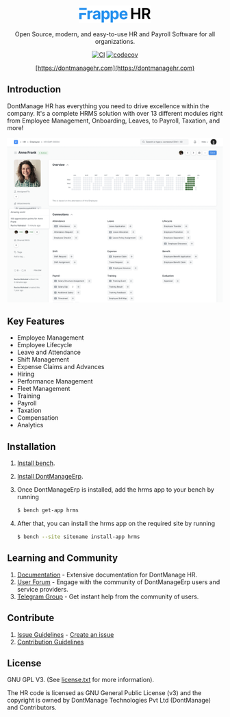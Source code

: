<div align="center" markdown="1">
<img src=".github/dontmanage-hr-logo.png" alt="DontManage HR logo" width="170" style="max-width: 100%;"/>

Open Source, modern, and easy-to-use HR and Payroll Software for all organizations.

[![CI](https://github.com/dontmanage/hrms/actions/workflows/ci.yml/badge.svg?branch=develop)](https://github.com/dontmanage/hrms/actions/workflows/ci.yml)
[![codecov](https://codecov.io/gh/dontmanage/hrms/branch/develop/graph/badge.svg?token=0TwvyUg3I5)](https://codecov.io/gh/dontmanage/hrms)


[https://dontmanagehr.com](https://dontmanagehr.com)

</div>

## Introduction

DontManage HR has everything you need to drive excellence within the company. It's a complete HRMS solution with over 13 different modules right from Employee Management, Onboarding, Leaves, to Payroll, Taxation, and more!

![HRMS](hrms.png)

## Key Features

- Employee Management
- Employee Lifecycle
- Leave and Attendance
- Shift Management
- Expense Claims and Advances
- Hiring
- Performance Management
- Fleet Management
- Training
- Payroll
- Taxation
- Compensation
- Analytics

## Installation

1. [Install bench](https://github.com/dontmanage/bench).
2. [Install DontManageErp](https://github.com/dontmanage/bench#installation).
3. Once DontManageErp is installed, add the hrms app to your bench by running

	```sh
	$ bench get-app hrms
	```
4. After that, you can install the hrms app on the required site by running
	```sh
	$ bench --site sitename install-app hrms
	```


## Learning and Community

1. [Documentation](https://dontmanagehr.com/docs) - Extensive documentation for DontManage HR.
2. [User Forum](https://discuss.dontmanageerp.com/) - Engage with the community of DontManageErp users and service providers.
3. [Telegram Group](https://t.me/dontmanagehr) - Get instant help from the community of users.

## Contribute

1. [Issue Guidelines](https://github.com/dontmanage/dontmanageerp/wiki/Issue-Guidelines) - [Create an issue](https://github.com/dontmanage/hrms/issues/new)
1. [Contribution Guidelines](https://github.com/dontmanage/dontmanageerp/wiki/Contribution-Guidelines)

## License

GNU GPL V3. (See [license.txt](license.txt) for more information).

The HR code is licensed as GNU General Public License (v3) and the copyright is owned by DontManage Technologies Pvt Ltd (DontManage) and Contributors.
